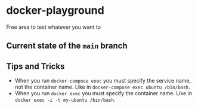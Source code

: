 # docker-playground
Free area to test whatever you want to

## Current state of the `main` branch

## Tips and Tricks
* When you run `docker-compose exec` you must specify the service name, not the container name. Like in `docker-compose exec ubuntu /bin/bash`.
* When you run `docker exec` you must specify the container name. Like in `docker exec -i -t my-ubuntu /bin/bash`.